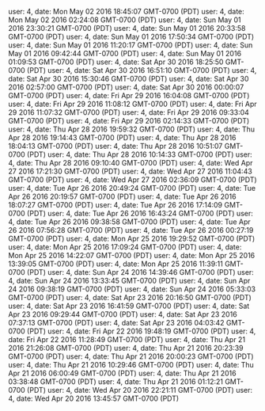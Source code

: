 user: 4, date: Mon May 02 2016 18:45:07 GMT-0700 (PDT)
user: 4, date: Mon May 02 2016 02:24:08 GMT-0700 (PDT)
user: 4, date: Sun May 01 2016 23:30:21 GMT-0700 (PDT)
user: 4, date: Sun May 01 2016 20:33:58 GMT-0700 (PDT)
user: 4, date: Sun May 01 2016 17:50:34 GMT-0700 (PDT)
user: 4, date: Sun May 01 2016 11:20:17 GMT-0700 (PDT)
user: 4, date: Sun May 01 2016 09:42:44 GMT-0700 (PDT)
user: 4, date: Sun May 01 2016 01:09:53 GMT-0700 (PDT)
user: 4, date: Sat Apr 30 2016 18:25:50 GMT-0700 (PDT)
user: 4, date: Sat Apr 30 2016 16:51:10 GMT-0700 (PDT)
user: 4, date: Sat Apr 30 2016 15:30:46 GMT-0700 (PDT)
user: 4, date: Sat Apr 30 2016 02:57:00 GMT-0700 (PDT)
user: 4, date: Sat Apr 30 2016 00:00:07 GMT-0700 (PDT)
user: 4, date: Fri Apr 29 2016 16:04:08 GMT-0700 (PDT)
user: 4, date: Fri Apr 29 2016 11:08:12 GMT-0700 (PDT)
user: 4, date: Fri Apr 29 2016 11:07:32 GMT-0700 (PDT)
user: 4, date: Fri Apr 29 2016 09:33:04 GMT-0700 (PDT)
user: 4, date: Fri Apr 29 2016 02:14:33 GMT-0700 (PDT)
user: 4, date: Thu Apr 28 2016 19:59:32 GMT-0700 (PDT)
user: 4, date: Thu Apr 28 2016 19:14:43 GMT-0700 (PDT)
user: 4, date: Thu Apr 28 2016 18:04:13 GMT-0700 (PDT)
user: 4, date: Thu Apr 28 2016 10:51:07 GMT-0700 (PDT)
user: 4, date: Thu Apr 28 2016 10:14:33 GMT-0700 (PDT)
user: 4, date: Thu Apr 28 2016 09:10:40 GMT-0700 (PDT)
user: 4, date: Wed Apr 27 2016 17:21:30 GMT-0700 (PDT)
user: 4, date: Wed Apr 27 2016 11:04:43 GMT-0700 (PDT)
user: 4, date: Wed Apr 27 2016 02:36:09 GMT-0700 (PDT)
user: 4, date: Tue Apr 26 2016 20:49:24 GMT-0700 (PDT)
user: 4, date: Tue Apr 26 2016 20:19:57 GMT-0700 (PDT)
user: 4, date: Tue Apr 26 2016 18:07:27 GMT-0700 (PDT)
user: 4, date: Tue Apr 26 2016 17:14:09 GMT-0700 (PDT)
user: 4, date: Tue Apr 26 2016 16:43:24 GMT-0700 (PDT)
user: 4, date: Tue Apr 26 2016 09:38:58 GMT-0700 (PDT)
user: 4, date: Tue Apr 26 2016 07:56:28 GMT-0700 (PDT)
user: 4, date: Tue Apr 26 2016 00:27:19 GMT-0700 (PDT)
user: 4, date: Mon Apr 25 2016 19:29:52 GMT-0700 (PDT)
user: 4, date: Mon Apr 25 2016 17:09:24 GMT-0700 (PDT)
user: 4, date: Mon Apr 25 2016 14:22:07 GMT-0700 (PDT)
user: 4, date: Mon Apr 25 2016 13:39:05 GMT-0700 (PDT)
user: 4, date: Mon Apr 25 2016 11:39:11 GMT-0700 (PDT)
user: 4, date: Sun Apr 24 2016 14:39:46 GMT-0700 (PDT)
user: 4, date: Sun Apr 24 2016 13:33:45 GMT-0700 (PDT)
user: 4, date: Sun Apr 24 2016 09:38:19 GMT-0700 (PDT)
user: 4, date: Sun Apr 24 2016 05:33:03 GMT-0700 (PDT)
user: 4, date: Sat Apr 23 2016 20:16:50 GMT-0700 (PDT)
user: 4, date: Sat Apr 23 2016 16:41:59 GMT-0700 (PDT)
user: 4, date: Sat Apr 23 2016 09:29:44 GMT-0700 (PDT)
user: 4, date: Sat Apr 23 2016 07:37:13 GMT-0700 (PDT)
user: 4, date: Sat Apr 23 2016 04:03:42 GMT-0700 (PDT)
user: 4, date: Fri Apr 22 2016 19:48:19 GMT-0700 (PDT)
user: 4, date: Fri Apr 22 2016 11:28:49 GMT-0700 (PDT)
user: 4, date: Thu Apr 21 2016 21:26:08 GMT-0700 (PDT)
user: 4, date: Thu Apr 21 2016 20:23:39 GMT-0700 (PDT)
user: 4, date: Thu Apr 21 2016 20:00:23 GMT-0700 (PDT)
user: 4, date: Thu Apr 21 2016 10:29:46 GMT-0700 (PDT)
user: 4, date: Thu Apr 21 2016 06:00:49 GMT-0700 (PDT)
user: 4, date: Thu Apr 21 2016 03:38:48 GMT-0700 (PDT)
user: 4, date: Thu Apr 21 2016 01:12:21 GMT-0700 (PDT)
user: 4, date: Wed Apr 20 2016 22:21:11 GMT-0700 (PDT)
user: 4, date: Wed Apr 20 2016 13:45:57 GMT-0700 (PDT)
